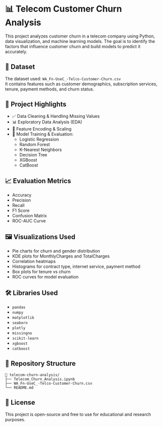 
# 📊 Telecom Customer Churn Analysis

This project analyzes customer churn in a telecom company using Python, data visualization, and machine learning models. The goal is to identify the factors that influence customer churn and build models to predict it accurately.

## 📁 Dataset

The dataset used: `WA_Fn-UseC_-Telco-Customer-Churn.csv`  
It contains features such as customer demographics, subscription services, tenure, payment methods, and churn status.

## 🚀 Project Highlights

- ✅ Data Cleaning & Handling Missing Values
- 📊 Exploratory Data Analysis (EDA)
- 📐 Feature Encoding & Scaling
- 🤖 Model Training & Evaluation:
  - Logistic Regression
  - Random Forest
  - K-Nearest Neighbors
  - Decision Tree
  - XGBoost
  - CatBoost

## 📈 Evaluation Metrics

- Accuracy
- Precision
- Recall
- F1 Score
- Confusion Matrix
- ROC-AUC Curve

## 🖼️ Visualizations Used

- Pie charts for churn and gender distribution
- KDE plots for MonthlyCharges and TotalCharges
- Correlation heatmaps
- Histograms for contract type, internet service, payment method
- Box plots for tenure vs churn
- ROC curves for model evaluation

## 🛠️ Libraries Used

- `pandas`
- `numpy`
- `matplotlib`
- `seaborn`
- `plotly`
- `missingno`
- `scikit-learn`
- `xgboost`
- `catboost`

## 📂 Repository Structure

```
📁 telecom-churn-analysis/
├── Telecom_Churn_Analysis.ipynb
├── WA_Fn-UseC_-Telco-Customer-Churn.csv
└── README.md
```

## 📝 License

This project is open-source and free to use for educational and research purposes.
